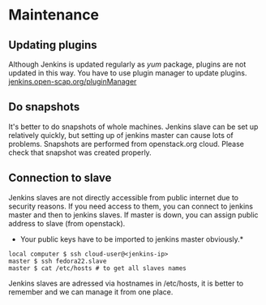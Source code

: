 Maintenance
===========

Updating plugins
----------------
Although Jenkins is updated regularly as *yum* package, plugins are not updated in this way.
You have to use plugin manager to update plugins. [jenkins.open-scap.org/pluginManager](https://jenkins.open-scap.org/pluginManager/)

Do snapshots
------------
It's better to do snapshots of whole machines. Jenkins slave can be set up relatively quickly, but setting up of jenkins master can cause lots of problems. Snapshots are performed from openstack.org cloud. Please check that snapshot was created properly.

Connection to slave
-------------------
Jenkins slaves are not directly accessible from public internet due to security reasons. If you need access to them, you can connect to jenkins master and then to jenkins slaves. If master is down, you can assign public address to slave (from openstack).

* Your public keys have to be imported to jenkins master obviously.*
```
local computer $ ssh cloud-user@<jenkins-ip>
master $ ssh fedora22.slave
master $ cat /etc/hosts # to get all slaves names
```

Jenkins slaves are adressed via hostnames in /etc/hosts, it is better to remember and we can manage it from one place.
